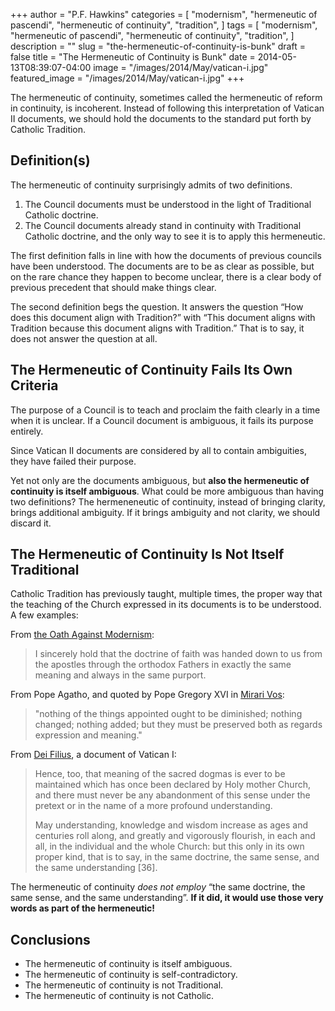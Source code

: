 +++
author = "P.F. Hawkins"
categories = [
  "modernism",
  "hermeneutic of pascendi",
  "hermeneutic of continuity",
  "tradition",
]
tags = [
  "modernism",
  "hermeneutic of pascendi",
  "hermeneutic of continuity",
  "tradition",
]
description = ""
slug = "the-hermeneutic-of-continuity-is-bunk"
draft = false
title = "The Hermeneutic of Continuity is Bunk"
date = 2014-05-13T08:39:07-04:00
image = "/images/2014/May/vatican-i.jpg"
featured_image = "/images/2014/May/vatican-i.jpg"
+++

The hermeneutic of continuity, sometimes called the hermeneutic of reform in continuity, is incoherent. Instead of following this interpretation of Vatican II documents, we should hold the documents to the standard put forth by Catholic Tradition.

## Definition(s)

The hermeneutic of continuity surprisingly admits of two definitions. 

1. The Council documents must be understood in the light of Traditional Catholic doctrine.
2. The Council documents already stand in continuity with Traditional Catholic doctrine, and the only way to see it is to apply this hermeneutic. 

The first definition falls in line with how the documents of previous councils have been understood. The documents are to be as clear as possible, but on the rare chance they happen to become unclear, there is a clear body of previous precedent that should make things clear.

The second definition begs the question. It answers the question “How does this document align with Tradition?” with “This document aligns with Tradition because this document aligns with Tradition.” That is to say, it does not answer the question at all.

## The Hermeneutic of Continuity Fails Its Own Criteria

The purpose of a Council is to teach and proclaim the faith clearly in a time when it is unclear. If a Council document is ambiguous, it fails its purpose entirely.

Since Vatican II documents are considered by all to contain ambiguities, they have failed their purpose.

Yet not only are the documents ambiguous, but **also the hermeneutic of continuity is itself ambiguous**. What could be more ambiguous than having two definitions? The hermeneneutic of continuity, instead of bringing clarity, brings additional ambiguity. If it brings ambiguity and not clarity, we should discard it.

## The Hermeneutic of Continuity Is Not Itself Traditional

Catholic Tradition has previously taught, multiple times, the proper way that the teaching of the Church expressed in its documents is to be understood. A few examples:

From [the Oath Against Modernism](https://www.papalencyclicals.net/Pius10/p10moath.htm):

> I sincerely hold that the doctrine of faith was handed down to us from the apostles through the orthodox Fathers in exactly the same meaning and always in the same purport.

From Pope Agatho, and quoted by Pope Gregory XVI in [Mirari Vos](https://www.papalencyclicals.net/Greg16/g16mirar.htm):

> "nothing of the things appointed ought to be diminished; nothing changed; nothing added; but they must be preserved both as regards expression and meaning."

From [Dei Filius](https://web.archive.org/web/20180819092840/https://www.ewtn.com/library/councils/v1.htm), a document of Vatican I:

> Hence, too, that meaning of the sacred dogmas is ever to be maintained which has once been declared by Holy mother Church, and there must never be any abandonment of this sense under the pretext or in the name of a more profound understanding.
>
> May understanding, knowledge and wisdom increase as ages and centuries roll along, and greatly and vigorously flourish, in each and all, in the individual and the whole Church: but this only in its own proper kind, that is to say, in the same doctrine, the same sense, and the same understanding [36].

The hermeneutic of continuity *does not employ* “the same doctrine, the same sense, and the same understanding”. **If it did, it would use those very words as part of the hermeneutic!**

## Conclusions

- The hermeneutic of continuity is itself ambiguous.
- The hermeneutic of continuity is self-contradictory.
- The hermeneutic of continuity is not Traditional.
- The hermeneutic of continuity is not Catholic.
